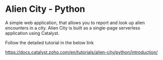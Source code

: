# Alien City - Python

A simple web application, that allows you to report and look up alien encounters in a city. Alien City is built as a single-page serverless application using Catalyst.

Follow the detailed tutorial in the below link

https://docs.catalyst.zoho.com/en/tutorials/alien-city/python/introduction/
